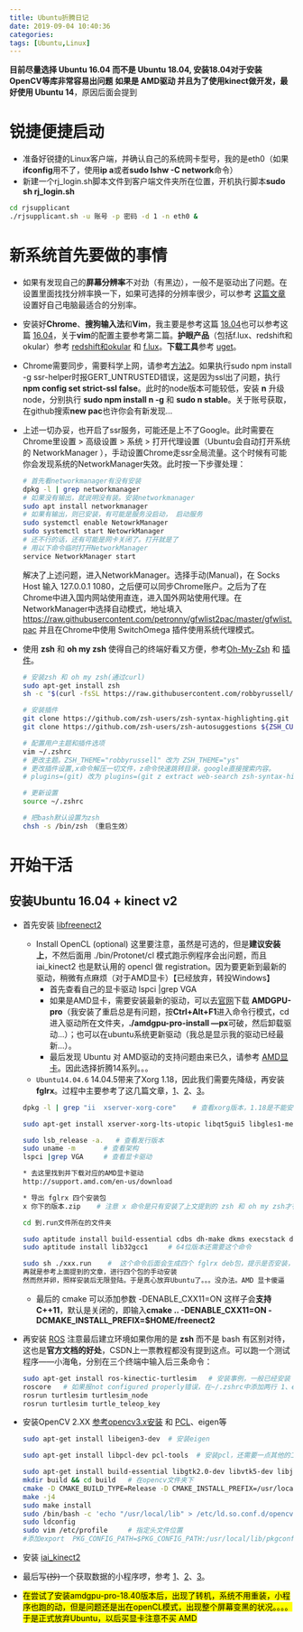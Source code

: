 ```yaml
---
title: Ubuntu折腾日记
date: 2019-09-04 10:40:36
categories: 
tags: [Ubuntu,Linux]
---
```


**目前尽量选择 Ubuntu 16.04 而不是 Ubuntu 18.04, 安装18.04对于安装OpenCV等库非常容易出问题**
**如果是 AMD驱动 并且为了使用kinect做开发，最好使用 Ubuntu 14**，原因后面会提到

# 锐捷便捷启动

* 准备好锐捷的Linux客户端，并确认自己的系统网卡型号，我的是eth0（如果**ifconfig**用不了，使用**ip a**或者**sudo lshw -C network**命令）
* 新建一个rj_login.sh脚本文件到客户端文件夹所在位置，开机执行脚本**sudo sh rj_login.sh**

```sh
cd rjsupplicant
./rjsupplicant.sh -u 账号 -p 密码 -d 1 -n eth0 &
```
<!-- more -->
# 新系统首先要做的事情

* 如果有发现自己的**屏幕分辨率**不对劲（有黑边），一般不是驱动出了问题。在设置里面找找分辨率换一下，如果可选择的分辨率很少，可以参考 [这篇文章](https://blog.csdn.net/ignoreyou/article/details/79488442) 设置好自己电脑最适合的分别率。
* 安装好**Chrome**、**搜狗输入法**和**Vim**，我主要是参考这篇 [18.04](https://blog.csdn.net/haeasringnar/article/details/81809040)也可以参考这篇 [16.04](https://blog.csdn.net/skange/article/details/81127575)，关于**vim**的配置主要参考第二篇。**护眼产品**（包括f.lux、redshift和okular）参考 [redshift和okular](https://blog.csdn.net/u011092188/article/details/59169205) 和 [f.lux](https://blog.csdn.net/gatieme/article/details/62922164)。**下载工具**参考 [uget](https://cnblogs.com/reaptomorrow-flydream/p/9526454.html)。

* Chrome需要同步，需要科学上网，请参考[方法2](https://github.com/Turing2333/Detailed-tutorial-on-the-building-and-usage-of-SSR/blob/master/Instructions/Clients%20manual%20for%20each%20platform/Linux%20SSR%E7%9B%B8%E5%85%B3%E8%AF%B4%E6%98%8E.txt)。如果执行sudo npm install -g ssr-helper时报GERT_UNTRUSTED错误，这是因为ssl出了问题，执行**npm config set strict-ssl false**。此时的node版本可能较低，安装 **n** 升级node，分别执行 **sudo npm install n -g** 和 **sudo n stable**。关于账号获取，在github搜索**new pac**也许你会有新发现...

* 上述一切办妥，也开启了ssr服务，可能还是上不了Google。此时需要在Chrome里设置 > 高级设置 > 系统 > 打开代理设置（Ubuntu会自动打开系统的 NetworkManager ），手动设置Chrome走ssr全局流量。这个时候有可能你会发现系统的NetworkManager失效。此时按一下步骤处理：
  ```sh
  # 首先看networkmanager有没有安装
  dpkg -l | grep networkmanager 
  # 如果没有输出，就说明没有装。安装networkmanager
  sudo apt install networkmanager 
  # 如果有输出，则已安装，有可能是服务没启动， 启动服务 
  sudo systemctl enable NetowrkManager 
  sudo systemctl start NetowrkManager 
  # 还不行的话，还有可能是网卡关闭了。打开就是了
  # 用以下命令临时打开NetworkManager
  service NetworkManager start
  ```
	解决了上述问题，进入NetworkManager。选择手动(Manual)，在 Socks Host 输入 127.0.0.1  1080，之后便可以同步Chrome账户。之后为了在Chrome中进入国内网站使用直连，进入国外网站使用代理。在NetworkManager中选择自动模式，地址填入 https://raw.githubusercontent.com/petronny/gfwlist2pac/master/gfwlist.pac 并且在Chrome中使用 SwitchOmega 插件使用系统代理模式。

* 使用 **zsh** 和 **oh my zsh** 使得自己的终端好看又方便，参考[Oh-My-Zsh](https://github.com/robbyrussell/oh-my-zsh) 和 [插件](https://segmentfault.com/a/1190000018093021)。
  ```sh
  # 安装zsh 和 oh my zsh(通过curl)
  sudo apt-get install zsh
  sh -c "$(curl -fsSL https://raw.githubusercontent.com/robbyrussell/oh-my-zsh/master/tools/install.sh)"

  # 安装插件
  git clone https://github.com/zsh-users/zsh-syntax-highlighting.git ${ZSH_CUSTOM:-~/.oh-my-zsh/custom}/plugins/zsh-syntax-highlighting
  git clone https://github.com/zsh-users/zsh-autosuggestions ${ZSH_CUSTOM:-~/.oh-my-zsh/custom}/plugins/zsh-autosuggestions

  # 配置用户主题和插件选项
  vim ~/.zshrc
  # 更改主题。ZSH_THEME="robbyrussell" 改为 ZSH_THEME="ys"
  # 更改插件设置,x命令解压一切文件，z命令快速跳转目录，google直接搜索内容。
  # plugins=(git) 改为 plugins=(git z extract web-search zsh-syntax-highlighting zsh-autosuggestions)

  # 更新设置
  source ~/.zshrc

  # 把bash默认设置为zsh
  chsh -s /bin/zsh （重启生效）
  ```

# 开始干活

## 安装Ubuntu 16.04 + kinect v2

* 首先安装 [libfreenect2](https://github.com/OpenKinect/libfreenect2#debianubuntu-1404)

  * Install OpenCL (optional) 这里要注意，虽然是可选的，但是**建议安装上**，不然后面用 ./bin/Protonet/cl 模式跑示例程序会出问题，而且 iai_kinect2 也是默认用的 opencl 做 registration。因为要更新到最新的驱动，稍微有点麻烦（对于AMD显卡）【已经放弃，转投Windows】
    * 首先查看自己的显卡驱动  lspci |grep VGA 
    * 如果是AMD显卡，需要安装最新的驱动，可以去[官网](https://www.amd.com/en/support/kb/release-notes/rn-prorad-lin-amdgpupro-17-40)下载 **AMDGPU-pro**（我安装了重启总是有问题，按**Ctrl+Alt+F1**进入命令行模式，cd进入驱动所在文件夹，**./amdgpu-pro-install —px**可破，然后卸载驱动...）；也可以在ubuntu系统更新驱动（我总是显示我的驱动已经最新…）。
    * 最后发现 Ubuntu 对 AMD驱动的支持问题由来已久，请参考 [AMD显卡](https://ubuntuqa.com/article/1602.html)。因此选择折腾14系列。。。
  * `Ubuntu14.04.6` 14.04.5带来了Xorg 1.18，因此我们需要先降级，再安装 **fglrx**。过程中主要参考了这几篇文章，[1](https://blog.csdn.net/qq_35843543/article/details/82048193)、[2](https://www.cnblogs.com/qiaoyanlin/p/6901177.html)、[3](https://blog.csdn.net/u010467276/article/details/84867836)。

  ```bash
  dpkg -l | grep "ii  xserver-xorg-core"    # 查看xorg版本，1.18是不能安装fglrx的

  sudo apt-get install xserver-xorg-lts-utopic libqt5gui5 libgles1-mesa-lts-utopic libgles2-mesa-lts-utopic libgl1-mesa-glx-lts-utopic libgl1-mesa-glx-lts-utopic:i386 libglapi-mesa-lts-utopic:i386 libegl1-mesa-drivers-lts-utopic    # 降级到1.16

  sudo lsb_release -a.   # 查看发行版本
  sudo uname -m       # 查看架构
  lspci |grep VGA     # 查看显卡驱动

  * 去这里找到并下载对应的AMD显卡驱动
  http://support.amd.com/en-us/download

  * 导出 fglrx 四个安装包
  x 你下的版本.zip    # 注意 x 命令是只有安装了上文提到的 zsh 和 oh my zsh才有的解压命令

  cd 到.run文件所在的文件夹

  sudo aptitude install build-essential cdbs dh-make dkms execstack dh-modaliases  libqtgui4 debhelper debconf libstdc++6 dkms libqtgui4 libelfg0 linux-headers-generic   # 安装依赖
  sudo aptitude install lib32gcc1     # 64位版本还需要这个命令

  sudo sh ./xxx.run    #  这个命令后面会生成四个 fglrx deb包，提示是否安装，选择否，我们手动安装（自动安装没有测试）
  再就是参考上面提到的文章，进行四个包的手动安装
  然而然并卵，照样安装后无限登陆。于是真心放弃Ubuntu了。。。没办法。AMD 显卡傻逼
  ```

  * 最后的 cmake 可以添加参数 -DENABLE_CXX11=ON 这样子会**支持C++11**，默认是关闭的，即输入**cmake .. -DENABLE_CXX11=ON -DCMAKE_INSTALL_PREFIX=$HOME/freenect2**

* 再安装 [ROS](http://wiki.ros.org/kinetic/Installation/Ubuntu) 注意最后建立环境如果你用的是 **zsh** 而不是 bash 有区别对待，这也是**官方文档的好处**，CSDN上一票教程都没有提到这点。可以跑一个测试程序——小海龟，分别在三个终端中输入后三条命令：

  ```bash
  sudo apt-get install ros-kinectic-turtlesim   # 安装事例，一般已经安装
  roscore   # 如果报not configured properly错误，在~/.zshrc中添加两行 1、export ROS_HOSTNAME=localhost 2、export ROS_MASTER_URI=http://localhost:11311
  rosrun turtlesim turtlesim_node
  rosrun turtlesim turtle_teleop_key
  ```

* 安装OpenCV 2.XX [参考opencv3.x安装](https://blog.csdn.net/qq_18649781/article/details/85927212) 和 [PCL](https://blog.csdn.net/Bluenapa/article/details/84026874)、eigen等

  ```bash
  sudo apt-get install libeigen3-dev  # 安装eigen
  
  sudo apt-get install libpcl-dev pcl-tools  # 安装pcl，还需要一点其他的工作，参考上面文章
  
  sudo apt-get install build-essential libgtk2.0-dev libvtk5-dev libjpeg-dev libtiff5-dev libjasper-dev libopenexr-dev libtbb-dev  # opencv的一些依赖项
  mkdir build && cd build   # 在opencv文件夹下
  cmake -D CMAKE_BUILD_TYPE=Release -D CMAKE_INSTALL_PREFIX=/usr/local ..
  make -j4
  sudo make install
  sudo /bin/bash -c 'echo "/usr/local/lib" > /etc/ld.so.conf.d/opencv.conf'   # 配置环境
  sudo ldconfig
  sudo vim /etc/profile     # 指定头文件位置
  #添加export  PKG_CONFIG_PATH=$PKG_CONFIG_PATH:/usr/local/lib/pkgconfig
  ```

* 安装 [iai_kinect2](https://github.com/code-iai/iai_kinect2) 

* 最后写~~(抄)~~一个获取数据的小程序啰，参考 [1](https://blog.csdn.net/xiaocainiaodeboke/article/details/52353191)、[2](https://blog.csdn.net/u012424737/article/details/80609451)、[3](https://blog.csdn.net/weixin_34375233/article/details/89663653)。

* <mark>在尝试了安装amdgpu-pro-18.40版本后，出现了转机，系统不用重装，小程序也跑的动，但是问题还是出在openCL模式，出现整个屏幕变黑的状况。。。。于是正式放弃Ubuntu，以后买显卡注意不买 AMD</mark>

   